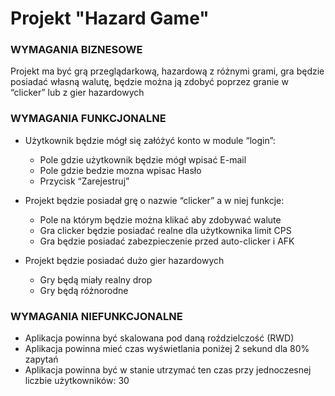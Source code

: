 # Projekt "Hazard Game"

### WYMAGANIA BIZNESOWE

Projekt ma być grą przeglądarkową, hazardową z różnymi grami, gra będzie posiadać własną walutę, będzie można ją zdobyć poprzez granie w “clicker” lub z gier hazardowych

### WYMAGANIA FUNKCJONALNE

+ Użytkownik będzie mógł się załóżyć konto w module “login”:
    * Pole gdzie użytkownik będzie mógł wpisać E-mail
    * Pole gdzie bedzie mozna wpisac Hasło
    * Przycisk “Zarejestruj”

+ Projekt będzie posiadał grę o nazwie “clicker” a w niej funkcje:
	* Pole na którym będzie można klikać aby zdobywać walute
	* Gra clicker będzie posiadać realne dla użytkownika limit CPS 
	* Gra będzie posiadać zabezpieczenie przed auto-clicker i AFK
+ Projekt będzie posiadać dużo gier hazardowych
	* Gry będą miały realny drop
	* Gry będą różnorodne

### WYMAGANIA NIEFUNKCJONALNE
- Aplikacja powinna być skalowana pod daną roździelczość (RWD)
- Aplikacja powinna mieć czas wyświetlania poniżej 2 sekund dla 80% zapytań
- Aplikacja powinna być w stanie utrzymać ten czas przy jednoczesnej liczbie użytkowników: 30
